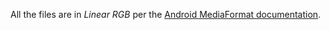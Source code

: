 All the files are in *Linear RGB* per the
[Android MediaFormat documentation](https://developer.android.com/reference/android/media/MediaFormat#COLOR_TRANSFER_LINEAR).
